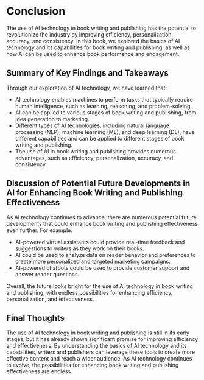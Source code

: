 Conclusion
==========

The use of AI technology in book writing and publishing has the potential to revolutionize the industry by improving efficiency, personalization, accuracy, and consistency. In this book, we explored the basics of AI technology and its capabilities for book writing and publishing, as well as how AI can be used to enhance book performance and engagement.

Summary of Key Findings and Takeaways
-------------------------------------

Through our exploration of AI technology, we have learned that:

* AI technology enables machines to perform tasks that typically require human intelligence, such as learning, reasoning, and problem-solving.
* AI can be applied to various stages of book writing and publishing, from idea generation to marketing.
* Different types of AI technologies, including natural language processing (NLP), machine learning (ML), and deep learning (DL), have different capabilities and can be applied to different stages of book writing and publishing.
* The use of AI in book writing and publishing provides numerous advantages, such as efficiency, personalization, accuracy, and consistency.

Discussion of Potential Future Developments in AI for Enhancing Book Writing and Publishing Effectiveness
---------------------------------------------------------------------------------------------------------

As AI technology continues to advance, there are numerous potential future developments that could enhance book writing and publishing effectiveness even further. For example:

* AI-powered virtual assistants could provide real-time feedback and suggestions to writers as they work on their books.
* AI could be used to analyze data on reader behavior and preferences to create more personalized and targeted marketing campaigns.
* AI-powered chatbots could be used to provide customer support and answer reader questions.

Overall, the future looks bright for the use of AI technology in book writing and publishing, with endless possibilities for enhancing efficiency, personalization, and effectiveness.

Final Thoughts
--------------

The use of AI technology in book writing and publishing is still in its early stages, but it has already shown significant promise for improving efficiency and effectiveness. By understanding the basics of AI technology and its capabilities, writers and publishers can leverage these tools to create more effective content and reach a wider audience. As AI technology continues to evolve, the possibilities for enhancing book writing and publishing effectiveness are endless.


